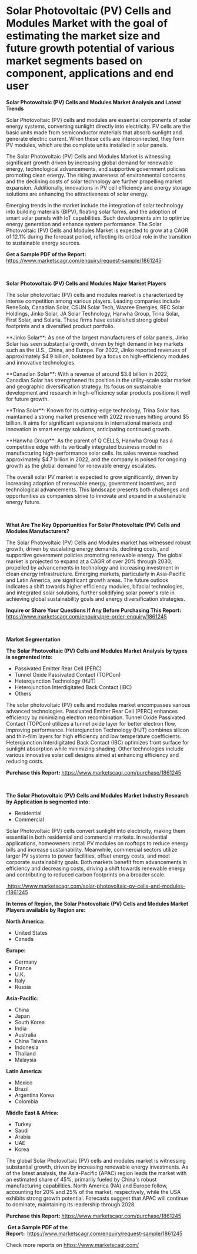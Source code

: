 <p><h1>Solar Photovoltaic (PV) Cells and Modules Market with the goal of estimating the market size and future growth potential of various market segments based on component, applications and end user</h1></p><p><strong>Solar Photovoltaic (PV) Cells and Modules Market Analysis and Latest Trends</strong></p>
<p><p>Solar Photovoltaic (PV) cells and modules are essential components of solar energy systems, converting sunlight directly into electricity. PV cells are the basic units made from semiconductor materials that absorb sunlight and generate electric current. When these cells are interconnected, they form PV modules, which are the complete units installed in solar panels. </p><p>The Solar Photovoltaic (PV) Cells and Modules Market is witnessing significant growth driven by increasing global demand for renewable energy, technological advancements, and supportive government policies promoting clean energy. The rising awareness of environmental concerns and the declining costs of solar technology are further propelling market expansion. Additionally, innovations in PV cell efficiency and energy storage solutions are enhancing the attractiveness of solar energy.</p><p>Emerging trends in the market include the integration of solar technology into building materials (BIPV), floating solar farms, and the adoption of smart solar panels with IoT capabilities. Such developments aim to optimize energy generation and enhance system performance. The Solar Photovoltaic (PV) Cells and Modules Market is expected to grow at a CAGR of 12.1% during the forecast period, reflecting its critical role in the transition to sustainable energy sources.</p></p>
<p><strong>Get a Sample PDF of the Report:&nbsp;</strong> <a href="https://www.marketscagr.com/enquiry/request-sample/1861245?utm_campaign=2936&utm_medium=2&utm_source=Github&utm_content=ia&utm_term=05032025&utm_id=solar-photovoltaic-pv-cells-and-modules">https://www.marketscagr.com/enquiry/request-sample/1861245</a></p>
<p>&nbsp;</p>
<p><strong>Solar Photovoltaic (PV) Cells and Modules Major Market Players</strong></p>
<p><p>The solar photovoltaic (PV) cells and modules market is characterized by intense competition among various players. Leading companies include ReneSola, Canadian Solar, CSUN Solar Tech, Waaree Energies, REC Solar Holdings, Jinko Solar, JA Solar Technology, Hanwha Group, Trina Solar, First Solar, and Solaria. These firms have established strong global footprints and a diversified product portfolio.</p><p>**Jinko Solar**: As one of the largest manufacturers of solar panels, Jinko Solar has seen substantial growth, driven by high demand in key markets such as the U.S., China, and Europe. For 2022, Jinko reported revenues of approximately $4.9 billion, bolstered by a focus on high-efficiency modules and innovative technologies.</p><p>**Canadian Solar**: With a revenue of around $3.8 billion in 2022, Canadian Solar has strengthened its position in the utility-scale solar market and geographic diversification strategy. Its focus on sustainable development and research in high-efficiency solar products positions it well for future growth.</p><p>**Trina Solar**: Known for its cutting-edge technology, Trina Solar has maintained a strong market presence with 2022 revenues hitting around $5 billion. It aims for significant expansions in international markets and innovation in smart energy solutions, anticipating continued growth.</p><p>**Hanwha Group**: As the parent of Q CELLS, Hanwha Group has a competitive edge with its vertically integrated business model in manufacturing high-performance solar cells. Its sales revenue reached approximately $4.7 billion in 2022, and the company is poised for ongoing growth as the global demand for renewable energy escalates.</p><p>The overall solar PV market is expected to grow significantly, driven by increasing adoption of renewable energy, government incentives, and technological advancements. This landscape presents both challenges and opportunities as companies strive to innovate and expand in a sustainable energy future.</p></p>
<p>&nbsp;</p>
<p><strong>What Are The Key Opportunities For Solar Photovoltaic (PV) Cells and Modules Manufacturers?</strong></p>
<p><p>The Solar Photovoltaic (PV) Cells and Modules market has witnessed robust growth, driven by escalating energy demands, declining costs, and supportive government policies promoting renewable energy. The global market is projected to expand at a CAGR of over 20% through 2030, propelled by advancements in technology and increasing investment in clean energy infrastructure. Emerging markets, particularly in Asia-Pacific and Latin America, are significant growth areas. The future outlook indicates a shift towards higher efficiency modules, bifacial technologies, and integrated solar solutions, further solidifying solar power's role in achieving global sustainability goals and energy diversification strategies.</p></p>
<p><strong>Inquire or Share Your Questions If Any Before Purchasing This Report:</strong> <a href="https://www.marketscagr.com/enquiry/pre-order-enquiry/1861245?utm_campaign=2936&utm_medium=2&utm_source=Github&utm_content=ia&utm_term=05032025&utm_id=solar-photovoltaic-pv-cells-and-modules">https://www.marketscagr.com/enquiry/pre-order-enquiry/1861245</a></p>
<p>&nbsp;</p>
<p><strong>Market Segmentation</strong></p>
<p><strong>The Solar Photovoltaic (PV) Cells and Modules Market Analysis by types is segmented into:</strong></p>
<p><ul><li>Passivated Emitter Rear Cell (PERC)</li><li>Tunnel Oxide Passivated Contact (TOPCon)</li><li>Heterojunction Technology (HJT)</li><li>Heterojunction Interdigitated Back Contact (IBC)</li><li>Others</li></ul></p>
<p><p>The solar photovoltaic (PV) cells and modules market encompasses various advanced technologies. Passivated Emitter Rear Cell (PERC) enhances efficiency by minimizing electron recombination. Tunnel Oxide Passivated Contact (TOPCon) utilizes a tunnel oxide layer for better electron flow, improving performance. Heterojunction Technology (HJT) combines silicon and thin-film layers for high efficiency and low temperature coefficients. Heterojunction Interdigitated Back Contact (IBC) optimizes front surface for sunlight absorption while minimizing shading. Other technologies include various innovative solar cell designs aimed at enhancing efficiency and reducing costs.</p></p>
<p><strong>Purchase this Report:&nbsp;</strong><a href="https://www.marketscagr.com/purchase/1861245?utm_campaign=2936&utm_medium=2&utm_source=Github&utm_content=ia&utm_term=05032025&utm_id=solar-photovoltaic-pv-cells-and-modules">https://www.marketscagr.com/purchase/1861245</a></p>
<p>&nbsp;</p>
<p><strong>The Solar Photovoltaic (PV) Cells and Modules Market Industry Research by Application is segmented into:</strong></p>
<p><ul><li>Residential</li><li>Commercial</li></ul></p>
<p><p>Solar Photovoltaic (PV) cells convert sunlight into electricity, making them essential in both residential and commercial markets. In residential applications, homeowners install PV modules on rooftops to reduce energy bills and increase sustainability. Meanwhile, commercial sectors utilize larger PV systems to power facilities, offset energy costs, and meet corporate sustainability goals. Both markets benefit from advancements in efficiency and decreasing costs, driving a shift towards renewable energy and contributing to reduced carbon footprints on a broader scale.</p></p>
<p><a href="https://www.marketscagr.com/solar-photovoltaic-pv-cells-and-modules-r1861245?utm_campaign=2936&utm_medium=2&utm_source=Github&utm_content=ia&utm_term=05032025&utm_id=solar-photovoltaic-pv-cells-and-modules">&nbsp;https://www.marketscagr.com/solar-photovoltaic-pv-cells-and-modules-r1861245</a></p>
<p><strong>In terms of Region, the Solar Photovoltaic (PV) Cells and Modules Market Players available by Region are:</strong></p>
<p>
    <p> <strong> North America: </strong>
        <ul>
            <li>United States</li>
            <li>Canada</li>
        </ul>
        </p> 
    <p> <strong> Europe: </strong>
        <ul>
            <li>Germany</li>
            <li>France</li>
            <li>U.K.</li>
            <li>Italy</li>
            <li>Russia</li>
        </ul>
        </p> 
    <p> <strong> Asia-Pacific: </strong>
        <ul>
            <li>China</li>
            <li>Japan</li>
            <li>South Korea</li>
            <li>India</li>
            <li>Australia</li>
            <li>China Taiwan</li>
            <li>Indonesia</li>
            <li>Thailand</li>
            <li>Malaysia</li>
        </ul>
        </p> 
    <p> <strong> Latin America: </strong>
        <ul>
            <li>Mexico</li>
            <li>Brazil</li>
            <li>Argentina Korea</li>
            <li>Colombia</li>
        </ul>
        </p> 
    <p> <strong> Middle East & Africa: </strong>
        <ul>
            <li>Turkey</li>
            <li>Saudi</li>
            <li>Arabia</li>
            <li>UAE</li>
            <li>Korea</li>
        </ul>
    </p>
    </p>
<p><p>The global Solar Photovoltaic (PV) cells and modules market is witnessing substantial growth, driven by increasing renewable energy investments. As of the latest analysis, the Asia-Pacific (APAC) region leads the market with an estimated share of 45%, primarily fueled by China's robust manufacturing capabilities. North America (NA) and Europe follow, accounting for 20% and 25% of the market, respectively, while the USA exhibits strong growth potential. Forecasts suggest that APAC will continue to dominate, maintaining its leadership through 2028.</p></p>
<p><strong>Purchase this Report: </strong><a href="https://www.marketscagr.com/purchase/1861245?utm_campaign=2936&utm_medium=2&utm_source=Github&utm_content=ia&utm_term=05032025&utm_id=solar-photovoltaic-pv-cells-and-modules">https://www.marketscagr.com/purchase/1861245</a></p>
<p>&nbsp;<strong>Get a Sample PDF of the Report:&nbsp;&nbsp;</strong><a href="https://www.marketscagr.com/enquiry/request-sample/1861245?utm_campaign=2936&utm_medium=2&utm_source=Github&utm_content=ia&utm_term=05032025&utm_id=solar-photovoltaic-pv-cells-and-modules">https://www.marketscagr.com/enquiry/request-sample/1861245</a></p>
<p><strong></strong></p>
<p>Check more reports on <a href="https://www.marketscagr.com/?utm_campaign=2936&utm_medium=2&utm_source=Github&utm_content=ia&utm_term=05032025&utm_id=solar-photovoltaic-pv-cells-and-modules">https://www.marketscagr.com/</a></p>